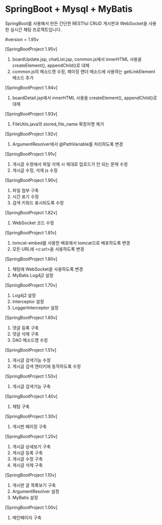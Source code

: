 SpringBoot + Mysql + MyBatis
==============================
SpringBoot를 사용해서 만든 간단한 RESTful CRUD 게시판과
WebSocket을 사용한 실시간 채팅 프로젝트입니다.

#version = 1.95v

[SpringBootProject 1.95v]
1. boardUpdate.jsp, chatList.jsp, common.js에서 innerHTML 사용을 createElement(), appendChild()로 대체
2. common.js의 메소드명 수정, 페이징 랜더 메소드에 사용하는 getLinkElement 메소드 추가

[SpringBootProject 1.94v]
1. boardDetail.jsp에서 innerHTML 사용을 createElement(), appendChild()로 대체

[SpringBootProject 1.93v]
1. FileUtils.java의 stored_file_name 확장자명 제거

[SpringBootProject 1.92v]
1. ArgumentResolver에서 @PathVariable를 처리하도록 변경

[SpringBootProject 1.91v]
1. 게시글 수정에서 파일 삭제 시 제대로 업로드가 안 되는 문제 수정
2. 게시글 수정, 삭제 js 수정

[SpringBootProject 1.90v]
1. 파일 첨부 구축
2. 시간 표기 수정
3. 검색 키워드 표시되도록 수정

[SpringBootProject 1.82v]
1. WebSocket 코드 수정

[SpringBootProject 1.81v]
1. tomcat-embed를 사용한 배포에서 tomcat으로 배포하도록 변경
2. 모든 URL에 <c:url>을 사용하도록 변경

[SpringBootProject 1.80v]
1. 채팅에 WebSocket을 사용하도록 변경
2. MyBatis Log4j2 설정

[SpringBootProject 1.70v]
1. Log4j2 설정
2. Interceptor 설정
3. LoggerInterceptor 설정

[SpringBootProject 1.60v]
1. 댓글 등록 구축
2. 댓글 삭제 구축
3. DAO 메소드명 수정

[SpringBootProject 1.51v]
1. 게시글 검색기능 수정
2. 게시글 검색 엔터키에 동작하도록 수정

[SpringBootProject 1.50v]
1. 게시글 검색기능 구축

[SpringBootProject 1.40v]
1. 채팅 구축

[SpringBootProject 1.30v]
1. 게시판 페이징 구축

[SpringBootProject 1.20v]
1. 게시글 상세보기 구축
2. 게시글 등록 구축
3. 게시글 수정 구축
4. 게시글 삭제 구축

[SpringBootProject 1.10v]
1. 게시판 글 목록보기 구축
2. ArgumentResolver 설정
3. MyBatis 설정

[SpringBootProject 1.00v]
1. 메인페이지 구축